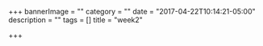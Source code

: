 +++
bannerImage = ""
category = ""
date = "2017-04-22T10:14:21-05:00"
description = ""
tags = []
title = "week2"

+++

